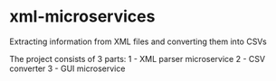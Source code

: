# xml-microservices
Extracting information from XML files and converting them into CSVs

The project consists of 3 parts:
1 - XML parser microservice
2 - CSV converter
3 - GUI microservice
